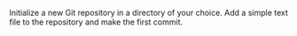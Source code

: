 Initialize a new Git repository in a directory of your choice. Add a simple text file to the repository and make the first commit.
